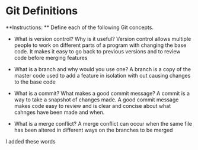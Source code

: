 # Git Definitions

**Instructions: ** Define each of the following Git concepts.

* What is version control?  Why is it useful?
Version control allows multiple people to work on different parts of a program with changing the base code. It makes it easy to go back to previous versions and to review code before merging features

* What is a branch and why would you use one?
A branch is a copy of the master code used to add a feature in isolation with out causing changes to the base code

* What is a commit? What makes a good commit message?
A commit is a way to take a snapshot of changes made. A good commit message makes code easy to review and is clear and concise about what cahnges have been made and when.

* What is a merge conflict?
A merge conflict can occur when the same file has been altered in different ways on the branches to be merged

I added these words